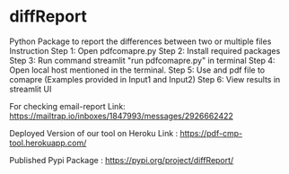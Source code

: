 # diffReport
Python Package to report the differences between two or multiple files
Instruction
Step 1: Open pdfcomapre.py
Step 2: Install required packages
Step 3: Run command streamlit "run pdfcomapre.py" in terminal
Step 4: Open local host mentioned in the terminal.
Step 5: Use and pdf file to comapre (Examples provided in Input1 and Input2)
Step 6: View results in streamlit UI

For checking email-report
Link: https://mailtrap.io/inboxes/1847993/messages/2926662422

Deployed Version of our tool on Heroku 
Link : https://pdf-cmp-tool.herokuapp.com/

Published Pypi Package : https://pypi.org/project/diffReport/
